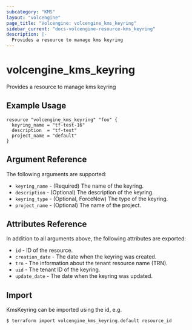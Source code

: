 ```yaml
---
subcategory: "KMS"
layout: "volcengine"
page_title: "Volcengine: volcengine_kms_keyring"
sidebar_current: "docs-volcengine-resource-kms_keyring"
description: |-
  Provides a resource to manage kms keyring
---
```

# volcengine_kms_keyring
Provides a resource to manage kms keyring
## Example Usage
```hcl
resource "volcengine_kms_keyring" "foo" {
  keyring_name = "tf-test-16"
  description  = "tf-test"
  project_name = "default"
}
```
## Argument Reference
The following arguments are supported:
* `keyring_name` - (Required) The name of the keyring.
* `description` - (Optional) The description of the keyring.
* `keyring_type` - (Optional, ForceNew) The type of the keyring.
* `project_name` - (Optional) The name of the project.

## Attributes Reference
In addition to all arguments above, the following attributes are exported:
* `id` - ID of the resource.
* `creation_date` - The date when the keyring was created.
* `trn` - The information about the tenant resource name (TRN).
* `uid` - The tenant ID of the keyring.
* `update_date` - The date when the keyring was updated.


## Import
KmsKeyring can be imported using the id, e.g.
```
$ terraform import volcengine_kms_keyring.default resource_id
```

